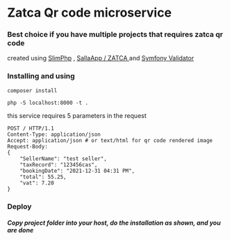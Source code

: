 # Zatca Qr code microservice
### Best choice if you have multiple projects that requires zatca qr code
created using [SlimPhp](https://www.slimframework.com) , [ SallaApp /
ZATCA ](https://github.com/SallaApp/ZATCA) and [Symfony Validator](https://github.com/symfony/validator)
### Installing and using
```shell
composer install
```
```shell
php -S localhost:8000 -t .
```
this service requires 5 parameters in the request
```http request
POST / HTTP/1.1
Content-Type: application/json
Accept: application/json # or text/html for qr code rendered image
Request-Body: 
{
    "SellerName": "test seller",
    "taxRecord": "123456cas",
    "bookingDate": "2021-12-31 04:31 PM",
    "total": 55.25,
    "vat": 7.20
}
```
### Deploy
##### Copy project folder into your host, do the installation as shown, and you are done